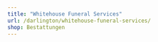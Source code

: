 ```yaml
---
title: "Whitehouse Funeral Services"
url: /darlington/whitehouse-funeral-services/
shop: Bestattungen
---
```

